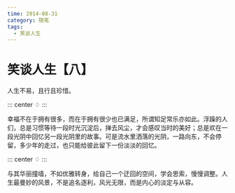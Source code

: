 ```yaml
---
time: 2014-08-31
category: 随笔
tags:
  - 笑谈人生
---
```


# 笑谈人生【八】

人生不易，且行且珍惜。

::: center
♢
:::

幸福不在于拥有很多，而在于拥有很少也已满足，所谓知足常乐亦如此。浮躁的人们，总是习惯等待一段时光沉淀后，掸去风尘，才会感叹当时的美好；总是欢在一段光阴中回忆另一段光阴里的故事。可是流水里洒落的光阴，一路向东，不会停留，多少年的走过，也只能给彼此留下一份淡淡的回忆。

::: center
♢
:::

与其华丽撞墙，不如优雅转身，给自己一个迂回的空间，学会思索，慢慢调整。人生最曼妙的风景，不是追名逐利，风光无限，而是内心的淡定与从容。
